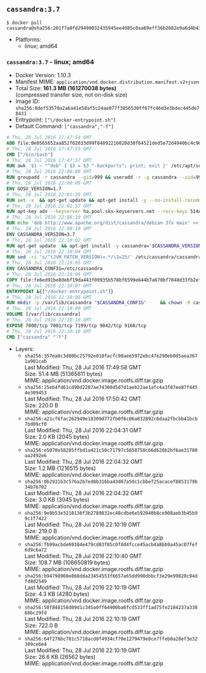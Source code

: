 ## `cassandra:3.7`

```console
$ docker pull cassandra@sha256:201f7a0fd29490032435945ee4985c0aa69eff36b2882e9a6d4b436eb140b1cc
```

-	Platforms:
	-	linux; amd64

### `cassandra:3.7` - linux; amd64

-	Docker Version: 1.10.3
-	Manifest MIME: `application/vnd.docker.distribution.manifest.v2+json`
-	Total Size: **161.3 MB (161270038 bytes)**  
	(compressed transfer size, not on-disk size)
-	Image ID: `sha256:8def53570a2a6a41e58af5c24ae077f3856530ff67fc46d3e3bdec445de78431`
-	Entrypoint: `["\/docker-entrypoint.sh"]`
-	Default Command: `["cassandra","-f"]`

```dockerfile
# Thu, 28 Jul 2016 17:47:54 GMT
ADD file:0e0565652aa852f62033d99f84892216020d30f64521ded5e72d4940bc4c9697 in /
# Thu, 28 Jul 2016 17:47:55 GMT
CMD ["/bin/bash"]
# Thu, 28 Jul 2016 17:47:57 GMT
RUN awk '$1 ~ "^deb" { $3 = $3 "-backports"; print; exit }' /etc/apt/sources.list > /etc/apt/sources.list.d/backports.list
# Thu, 28 Jul 2016 22:00:08 GMT
RUN groupadd -r cassandra --gid=999 && useradd -r -g cassandra --uid=999 cassandra
# Thu, 28 Jul 2016 22:00:09 GMT
ENV GOSU_VERSION=1.7
# Thu, 28 Jul 2016 22:01:39 GMT
RUN set -x 	&& apt-get update && apt-get install -y --no-install-recommends ca-certificates wget && rm -rf /var/lib/apt/lists/* 	&& wget -O /usr/local/bin/gosu "https://github.com/tianon/gosu/releases/download/$GOSU_VERSION/gosu-$(dpkg --print-architecture)" 	&& wget -O /usr/local/bin/gosu.asc "https://github.com/tianon/gosu/releases/download/$GOSU_VERSION/gosu-$(dpkg --print-architecture).asc" 	&& export GNUPGHOME="$(mktemp -d)" 	&& gpg --keyserver ha.pool.sks-keyservers.net --recv-keys B42F6819007F00F88E364FD4036A9C25BF357DD4 	&& gpg --batch --verify /usr/local/bin/gosu.asc /usr/local/bin/gosu 	&& rm -r "$GNUPGHOME" /usr/local/bin/gosu.asc 	&& chmod +x /usr/local/bin/gosu 	&& gosu nobody true 	&& apt-get purge -y --auto-remove ca-certificates wget
# Thu, 28 Jul 2016 22:01:57 GMT
RUN apt-key adv --keyserver ha.pool.sks-keyservers.net --recv-keys 514A2AD631A57A16DD0047EC749D6EEC0353B12C
# Thu, 28 Jul 2016 22:08:10 GMT
RUN echo 'deb http://www.apache.org/dist/cassandra/debian 37x main' >> /etc/apt/sources.list.d/cassandra.list
# Thu, 28 Jul 2016 22:08:10 GMT
ENV CASSANDRA_VERSION=3.7
# Thu, 28 Jul 2016 22:10:02 GMT
RUN apt-get update 	&& apt-get install -y cassandra="$CASSANDRA_VERSION" 	&& rm -rf /var/lib/apt/lists/*
# Thu, 28 Jul 2016 22:10:04 GMT
RUN sed -ri 's/^(JVM_PATCH_VERSION)=.*/\1=25/' /etc/cassandra/cassandra-env.sh
# Thu, 28 Jul 2016 22:10:05 GMT
ENV CASSANDRA_CONFIG=/etc/cassandra
# Thu, 28 Jul 2016 22:10:06 GMT
COPY file:fe6ed91be8debf19da443f09935b578bf6599e644b7a670bf7048d33fb2efa9e in /docker-entrypoint.sh
# Thu, 28 Jul 2016 22:10:07 GMT
ENTRYPOINT &{["/docker-entrypoint.sh"]}
# Thu, 28 Jul 2016 22:10:08 GMT
RUN mkdir -p /var/lib/cassandra "$CASSANDRA_CONFIG" 	&& chown -R cassandra:cassandra /var/lib/cassandra "$CASSANDRA_CONFIG" 	&& chmod 777 /var/lib/cassandra "$CASSANDRA_CONFIG"
# Thu, 28 Jul 2016 22:10:09 GMT
VOLUME [/var/lib/cassandra]
# Thu, 28 Jul 2016 22:10:10 GMT
EXPOSE 7000/tcp 7001/tcp 7199/tcp 9042/tcp 9160/tcp
# Thu, 28 Jul 2016 22:10:10 GMT
CMD ["cassandra" "-f"]
```

-	Layers:
	-	`sha256:357ea8c3d80bc25792e010facfc98aee5972ebc47e290eb0d5aea3671a901cab`  
		Last Modified: Thu, 28 Jul 2016 17:49:58 GMT  
		Size: 51.4 MB (51365611 bytes)  
		MIME: application/vnd.docker.image.rootfs.diff.tar.gzip
	-	`sha256:25eb4fd61cd90d2207ae74300d5d7d1aeb22ae1afc4a3f87ee87f4454e309453`  
		Last Modified: Thu, 28 Jul 2016 17:50:42 GMT  
		Size: 220.0 B  
		MIME: application/vnd.docker.image.rootfs.diff.tar.gzip
	-	`sha256:a21cf6fac262949e18309d772fb0f6c06a832892c6daa2fbcbb41bcb7bd09cf0`  
		Last Modified: Thu, 28 Jul 2016 22:04:31 GMT  
		Size: 2.0 KB (2045 bytes)  
		MIME: application/vnd.docker.image.rootfs.diff.tar.gzip
	-	`sha256:e5070e58285ffbd1a421c50c71797c5658758c66d620b2bf6ae31780aa2492e6`  
		Last Modified: Thu, 28 Jul 2016 22:04:32 GMT  
		Size: 1.2 MB (1216515 bytes)  
		MIME: application/vnd.docker.image.rootfs.diff.tar.gzip
	-	`sha256:0b2931b3c576a2b7ed8b316ba43d67a5dc1cbbef25acacef8853179b34b76702`  
		Last Modified: Thu, 28 Jul 2016 22:04:32 GMT  
		Size: 3.0 KB (3045 bytes)  
		MIME: application/vnd.docker.image.rootfs.diff.tar.gzip
	-	`sha256:9e9b53e3210130f3b2789832ec48cdbe6e592040b8ce908aeb3b45b99c1f7422`  
		Last Modified: Thu, 28 Jul 2016 22:10:19 GMT  
		Size: 219.0 B  
		MIME: application/vnd.docker.image.rootfs.diff.tar.gzip
	-	`sha256:fb99acbde69104e479cd03f85c0f8d4fcce45acb4a8bb9a45ac07fef6d9c6a72`  
		Last Modified: Thu, 28 Jul 2016 22:10:40 GMT  
		Size: 108.7 MB (108650819 bytes)  
		MIME: application/vnd.docker.image.rootfs.diff.tar.gzip
	-	`sha256:b94798960e868dda23454553f6657a65dd990dbbcf3e29e99020c94dfd8d2549`  
		Last Modified: Thu, 28 Jul 2016 22:10:19 GMT  
		Size: 4.3 KB (4280 bytes)  
		MIME: application/vnd.docker.image.rootfs.diff.tar.gzip
	-	`sha256:50f848158d09d1c345a0ff64900ba6fcd533ff1ad75fe2184237a33868bc29fd`  
		Last Modified: Thu, 28 Jul 2016 22:10:19 GMT  
		Size: 722.0 B  
		MIME: application/vnd.docker.image.rootfs.diff.tar.gzip
	-	`sha256:64f278bc781c5718acd0f4934cf70e1279479e0ce7ffeb0a28ef3e32309ce6e4`  
		Last Modified: Thu, 28 Jul 2016 22:10:19 GMT  
		Size: 26.6 KB (26562 bytes)  
		MIME: application/vnd.docker.image.rootfs.diff.tar.gzip
